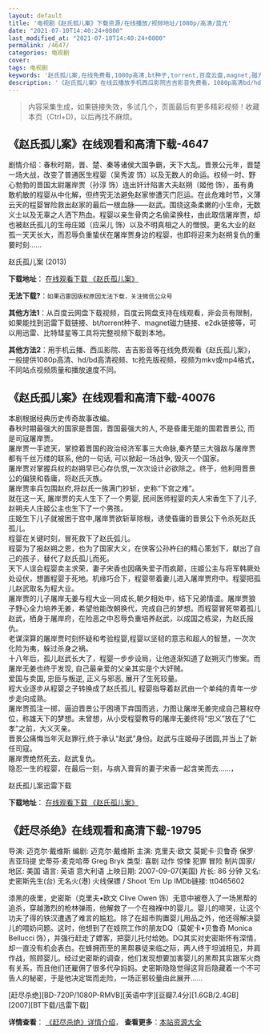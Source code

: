 ```yaml
---
layout: default
title: '电视剧《赵氏孤儿案》下载资源/在线播放/视频地址/1080p/高清/蓝光'
date: "2021-07-10T14:40:24+0800"
last_modified_at: "2021-07-10T14:40:24+0800"
permalink: /4647/
categories: 电视剧
cover:
tags: 电视剧
keywords: '赵氏孤儿案,在线免费看,1080p高清,bt种子,torrent,百度云盘,magnet,磁力链,迅雷下载资源'
description: '《赵氏孤儿案》在线云播放手机西瓜影院吉吉影音免费看，1080p高清bd/hd未删减完整版和tc抢先枪版，mkv/mp4格式，附带bt/torrent种子、magnet/磁力链、百度云盘、网盘资源迅雷下载链接'
---
```


>内容采集生成，如果链接失效，多试几个，页面最后有更多精彩视频！收藏本页（Ctrl+D)，以后再找不麻烦。


## 《赵氏孤儿案》在线观看和高清下载-4647

剧情介绍：春秋时期，晋、楚、秦等诸侯大国争霸，天下大乱。晋景公元年，晋楚一场大战，改变了普通医生程婴（吴秀波 饰）以及无数人的命运。权倾一时、野心勃勃的晋国太尉屠岸贾（孙淳 饰）连出奸计陷害大夫赵朔（姬他 饰），虽有勇敢机敏的程婴从中化解，但终究无法避免赵家惨遭灭门厄运。在此危难时节，义薄云天的程婴冒险救出赵家的最后一根血脉——赵武。围绕这条柔嫩的小生命，无数义士以及无辜之人洒下热血。程婴以亲生骨肉之名偷梁换柱，由此取信屠岸贾，却也被赵氏孤儿的生母庄姬（应采儿 饰）以及不明真相之人的憎恨。更名大业的赵孤一天天长大，而忍辱负重蛰伏在屠岸贾身边的程婴，也即将迎来为赵朔复仇的重要时刻……


赵氏孤儿案 (2013)

**下载地址**： [在线观看下载 《赵氏孤儿案》](https://www.btbtdy.me/btdy/dy1681.html) 


**无法下载?**：`如果迅雷因版权原因无法下载，关注微信公众号 `

**其他方法1**：从百度云网盘下载视频，百度云网盘支持在线观看，非会员有限制，如果能找到迅雷下载链接、bt/torrent种子、magnet磁力链接、e2dk链接等，可以用迅雷、比特彗星等工具将完整视频下载到本地。

**其他方法2**：用手机云播、西瓜影院、吉吉影音等在线免费观看《赵氏孤儿案》，一般提供1080p高清、hd/bd高清视频、tc抢先版视频，视频为mkv或mp4格式，不同站点视频质量和播放速度不同。


## 《赵氏孤儿案》在线观看和高清下载-40076

本剧根据经典历史传奇故事改编。<br />春秋时期最强大的国家是晋国，晋国最强大的人, 不是昏庸无能的国君晋景公, 而是司寇屠岸贾。<br />屠岸贾一手遮天，掌控着晋国的政治经济军事三大命脉,秦齐楚三大强敌与屠岸贾都有千丝万缕的联系, 他的一句话, 可以掀起一场战争, 毁灭一个国家。<br />屠岸贾对掌握兵权的赵朔早已心存仇恨,一次次设计必欲除之。终于，他利用晋景公的偏狭和昏庸，将赵氏灭族。<br />屠岸贾率兵包围赵府,将赵氏一族满门抄斩，史称“下宫之难”。<br />就在这一天, 屠岸贾的夫人生下了一个男婴, 民间医师程婴的夫人宋香生下了儿子, 赵朔夫人庄姬公主也生下了一个男孩。<br />庄姬生下儿子就被困于宫中,屠岸贾欲斩草除根，诱使昏庸的晋景公下令杀死赵氏孤儿。<br />程婴在关键时刻，冒死救下了赵氏弧儿。<br />程婴为了报赵朔之恩，也为了国家大义，在侠客公孙杵臼的精心策划下，献出了自己的孩子，替代了赵氏孤儿而死。<br />天下人误会程婴卖主求荣，妻子宋香也因痛失爱子而疯颠，庄姬公主与将军韩厥处处设伏，想置程婴于死地。机缘巧合下，程婴带着妻儿进入屠岸贾府中。程婴把孤儿赵武取名为程大业。<br />屠岸贾的儿子屠岸无姜与程大业一同成长,朝夕相处中，结下兄弟情谊。屠岸贾狼子野心全力培养无姜，希望他能改朝换代，完成自己的梦想。而程婴冒死带着孤儿赵武，栖身于屠岸府，在险恶之中忍辱负重培养赵武，以成国之栋梁，为赵氏报仇。<br />老谋深算的屠岸贾时刻怀疑和考验程婴,程婴以坚韧的意志和超人的智慧，一次次化险为夷，躲过杀身之祸。<br />十八年后，孤儿赵武长大了，程婴一步步设局，让他逐渐知道了赵朔灭门惨案。而屠岸无姜也终于发现, 自己最亲爱的父亲其实是个大奸贼。<br />爱国与卖国, 忠臣与叛逆, 正义与邪恶, 展开了生死较量。<br />程大业逐步从程婴之子转换成了赵氏孤儿, 程婴指导着赵武由一个单纯的青年一步步走向成熟。<br />屠岸贾孤注一掷，逼迫晋景公于困境下弃国而逃，力图让屠岸无姜完成自己篡权夺位，称雄天下的梦想。未曾想，从小受程婴教导的屠岸无姜终将&ldquo;忠义”放在了&ldquo;仁孝”之前，大义灭亲。<br />晋景公痛悔当年灭赵罪行,终于承认“赵武”身份。赵武与庄姬母子团圆,并当上了新任司寇。<br />屠岸贾绝然死去，赵武复仇。<br />隐忍一生的程婴，在最后一刻，与病入膏肓的妻子宋香一起含笑而去……，</p>


赵氏孤儿案迅雷下载

**下载地址**： [在线观看下载 《赵氏孤儿案》](https://www.993dy.com//vod-detail-id-12213.html) 


## 《赶尽杀绝》在线观看和高清下载-19795

导演: 迈克尔·戴维斯 编剧: 迈克尔·戴维斯 主演: 克里夫·欧文 莫妮卡·贝鲁奇 保罗·吉亚玛提 史蒂芬·麦克哈蒂 Greg Bryk 类型: 喜剧 动作 惊悚 犯罪 冒险 制片国家/地区: 美国 语言: 英语 意大利语 上映日期: 2007-09-07(美国) 片长: 86 分钟 又名: 史密斯先生(台) 无名火(港) 火线保镖 / Shoot ‘Em Up IMDb链接: tt0465602

漆黑的夜里，史密斯（克里夫•欧文 Clive Owen 饰）无意中被卷入了一场黑帮的追杀，穿越激烈的枪林弹雨，他解救了一个在襁褓中的婴儿。婴儿的啼哭，让这个功夫了得的铁汉遭遇了难言的尴尬。除了在超市购置婴儿用品之外，他还得解决婴儿的喂奶问题。这时，他想到了在妓院工作的朋友DQ（莫妮卡•贝鲁奇 Monica Bellucci 饰），并强行赶走了嫖客，把婴儿托付给她。DQ其实对史密斯怀有深情，却一直没有机会表白。在蜂拥而至的黑帮暴徒来临之际，两人终于坦诚相见，并肩作战，照顾婴儿。经过史密斯的调查，他们发现想要加害婴儿的黑帮其实跟军火商有关系，而且他们还雇佣了很多代孕妈妈。史密斯隐隐觉得这背后隐藏着一个不可告人的秘密，于是他决定铤而走险，一场正邪较量由此展开……


[赶尽杀绝][BD-720P/1080P-RMVB][英语中字][豆瓣7.4分][1.6GB/2.4GB][2007][BT下载/迅雷下载]

**详情查看**： [《赶尽杀绝》详情介绍](/movie/19795/)， **查看更多**：[本站资源大全](/movie/t/all/)

